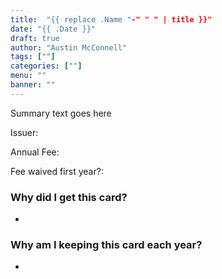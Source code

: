```yaml
---
title:  "{{ replace .Name "-" " " | title }}"
date: "{{ .Date }}"
draft: true
author: "Austin McConnell"
tags: [""]
categories: [""]
menu: ""
banner: ""
---
```


Summary text goes here

<!--more-->

Issuer:

Annual Fee:

Fee waived first year?:

### Why did I get this card?

- 


### Why am I keeping this card each year?

- 
